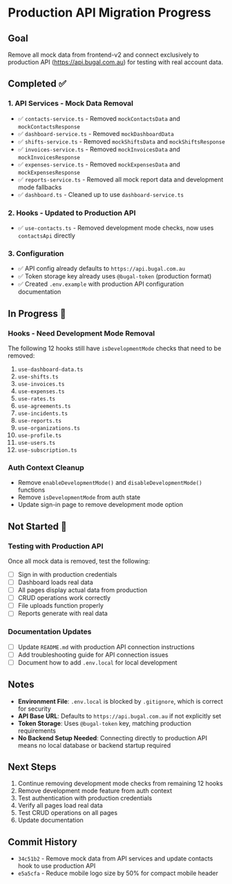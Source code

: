# Production API Migration Progress

## Goal
Remove all mock data from frontend-v2 and connect exclusively to production API (https://api.bugal.com.au) for testing with real account data.

## Completed ✅

### 1. API Services - Mock Data Removal
- ✅ `contacts-service.ts` - Removed `mockContactsData` and `mockContactsResponse`
- ✅ `dashboard-service.ts` - Removed `mockDashboardData`
- ✅ `shifts-service.ts` - Removed `mockShiftsData` and `mockShiftsResponse`
- ✅ `invoices-service.ts` - Removed `mockInvoicesData` and `mockInvoicesResponse`
- ✅ `expenses-service.ts` - Removed `mockExpensesData` and `mockExpensesResponse`
- ✅ `reports-service.ts` - Removed all mock report data and development mode fallbacks
- ✅ `dashboard.ts` - Cleaned up to use `dashboard-service.ts`

### 2. Hooks - Updated to Production API
- ✅ `use-contacts.ts` - Removed development mode checks, now uses `contactsApi` directly

### 3. Configuration
- ✅ API config already defaults to `https://api.bugal.com.au`
- ✅ Token storage key already uses `@bugal-token` (production format)
- ✅ Created `.env.example` with production API configuration documentation

## In Progress 🚧

### Hooks - Need Development Mode Removal
The following 12 hooks still have `isDevelopmentMode` checks that need to be removed:

1. `use-dashboard-data.ts`
2. `use-shifts.ts`
3. `use-invoices.ts`
4. `use-expenses.ts`
5. `use-rates.ts`
6. `use-agreements.ts`
7. `use-incidents.ts`
8. `use-reports.ts`
9. `use-organizations.ts`
10. `use-profile.ts`
11. `use-users.ts`
12. `use-subscription.ts`

### Auth Context Cleanup
- Remove `enableDevelopmentMode()` and `disableDevelopmentMode()` functions
- Remove `isDevelopmentMode` from auth state
- Update sign-in page to remove development mode option

## Not Started 📝

### Testing with Production API
Once all mock data is removed, test the following:
- [ ] Sign in with production credentials
- [ ] Dashboard loads real data
- [ ] All pages display actual data from production
- [ ] CRUD operations work correctly
- [ ] File uploads function properly
- [ ] Reports generate with real data

### Documentation Updates
- [ ] Update `README.md` with production API connection instructions
- [ ] Add troubleshooting guide for API connection issues
- [ ] Document how to add `.env.local` for local development

## Notes

- **Environment File**: `.env.local` is blocked by `.gitignore`, which is correct for security
- **API Base URL**: Defaults to `https://api.bugal.com.au` if not explicitly set
- **Token Storage**: Uses `@bugal-token` key, matching production requirements
- **No Backend Setup Needed**: Connecting directly to production API means no local database or backend startup required

## Next Steps

1. Continue removing development mode checks from remaining 12 hooks
2. Remove development mode feature from auth context
3. Test authentication with production credentials
4. Verify all pages load real data
5. Test CRUD operations on all pages
6. Update documentation

## Commit History

- `34c51b2` - Remove mock data from API services and update contacts hook to use production API
- `e5a5cfa` - Reduce mobile logo size by 50% for compact mobile header

